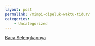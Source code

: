 ```yaml
---
layout: post
permalink: /mimpi-dipeluk-waktu-tidur/
categories:
    - Uncategorized
---
```


[Baca Selengkapnya](/02)